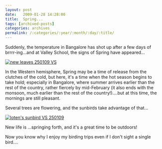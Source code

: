 ```yaml
---
layout: post
date:	2009-01-28 14:28:00
title:  Spring...
tags: [archived-posts]
categories: archives
permalink: /:categories/:year/:month/:day/:title/
---
```

Suddenly, the temperature in Bangalore has shot up after a few days of brrrr-ing...and at Valley School, the signs of Spring have appeared...


<a href="http://s297.photobucket.com/albums/mm205/depontis/?action=view&current=IMG_4650.jpg" target="_blank"><img src="http://i297.photobucket.com/albums/mm205/depontis/IMG_4650.jpg" border="0" alt="new leaves 250109 VS"></a>

In the Western hemisphere, Spring may be a time of release from the clutches of the cold, but here, it's a time when the hot season begins to take hold; especially in Bangalore, where summer arrives earlier than the rest of the country,  rather fiercely by mid-February (it also ends with the monsoon, much earlier than the rest of the country!)....but at this time, the mornings are still pleasant.

Several trees are flowering, and the sunbirds take advantage of that...



<a href="http://s297.photobucket.com/albums/mm205/depontis/?action=view&current=IMG_4682.jpg" target="_blank"><img src="http://i297.photobucket.com/albums/mm205/depontis/IMG_4682.jpg" border="0" alt="loten's sunbird VS 250109"></a>


New life is ...springing forth, and it's a great time to be outdoors! 

Now you know why I enjoy my birding trips even if I don't sight a single bird....
